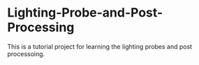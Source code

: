 # Lighting-Probe-and-Post-Processing
This is a tutorial project for learning the lighting probes and post processoing.

